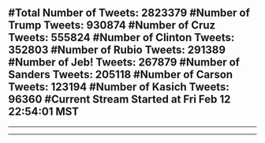 #Total Number of Tweets: 2823379 
#Number of Trump Tweets: 930874
#Number of Cruz Tweets: 555824
#Number of Clinton Tweets: 352803
#Number of Rubio Tweets: 291389
#Number of Jeb! Tweets: 267879
#Number of Sanders Tweets: 205118
#Number of Carson Tweets: 123194
#Number of Kasich Tweets: 96360
#Current Stream Started at Fri Feb 12 22:54:01 MST
---
---
---
